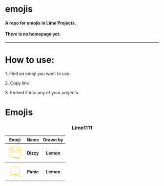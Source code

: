 <h1>emojis</h1>
<h4>A repo for <strong>emojis</strong> in Lime Projects.</h4>
<h4>There is no homepage yet.</h4>
<hr>
<h1>How to use:</h1>
<div>
  <p>1. Find an emoji you want to use.</p>
  <p>2. Copy link</p>
  <p>3. Embed it into any of your projects.</p>
</div>
<h1>Emojis</h1>
<div align="center">
  <h3>Lime1111</h3>
  <table>
    <tr>
      <th>Emoji</th>
      <th>Name</th>
      <th>Drawn by</th>
    </tr>
    <tr>
      <th><img src="./lime1111/dizzy.png" width="50px"></th>
      <th>Dizzy</th>
      <th>Lemon</th>
    </tr>
    <tr>
      <th><img src="./lime1111/panic.png" width="50px"></th>
      <th>Panic</th>
      <th>Lemon</th>
    </tr>
  </table>
</div>
